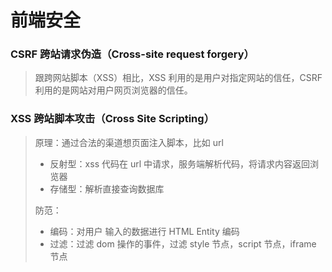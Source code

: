 # 前端安全

### CSRF 跨站请求伪造（Cross-site request forgery）

> 跟跨网站脚本（XSS）相比，XSS 利用的是用户对指定网站的信任，CSRF 利用的是网站对用户网页浏览器的信任。

### XSS 跨站脚本攻击（Cross Site Scripting）

> 原理：通过合法的渠道想页面注入脚本，比如 url
>
> - 反射型：xss 代码在 url 中请求，服务端解析代码，将请求内容返回浏览器
> - 存储型：解析直接查询数据库
>
> 防范：
>
> - 编码：对用户 输入的数据进行 HTML Entity 编码
> - 过滤：过滤 dom 操作的事件，过滤 style 节点，script 节点，iframe 节点
